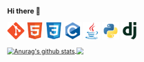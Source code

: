 ### Hi there 👋

<!--
**IsaacJSandovalC/IsaacJSandovalC** is a ✨ _special_ ✨ repository because its `README.md` (this file) appears on your GitHub profile.

Here are some ideas to get you started:

- 🔭 I’m currently working on ...
- 🌱 I’m currently learning ...
- 👯 I’m looking to collaborate on ...
- 🤔 I’m looking for help with ...
- 💬 Ask me about ...
- 📫 How to reach me: ...
- 😄 Pronouns: ...
- ⚡ Fun fact: ...
-->


<p aling="left">
    <img src="https://github.com/devicons/devicon/blob/master/icons/git/git-original.svg" title="GIT" alt="GIT" width="40" height="40"/> 
    <img src="https://github.com/devicons/devicon/blob/master/icons/html5/html5-original.svg" title="HTML" alt="HTML" width="40" height="40"/>
    <img src="https://github.com/devicons/devicon/blob/master/icons/css3/css3-original.svg" title="CSS" alt="CSS" width="40" height="40"/>
    <img src="https://github.com/devicons/devicon/blob/master/icons/c/c-original.svg" title="C" alt="C" width="40" height="40"/>  
    <img src="https://github.com/devicons/devicon/blob/master/icons/java/java-original.svg" title="Java" alt="Java" width="40" height="40"/>  
    <img src="https://github.com/devicons/devicon/blob/master/icons/python/python-original.svg" title="PYTHON" alt="PYTHON" width="40" height="40"/> 
    <img src="https://github.com/devicons/devicon/blob/master/icons/django/django-plain.svg" title="Django" alt="Django" width="40" height="40"/>
</p> 



<a href="https://github.com/IsaacJSandovalC">
    <img align="center" src="https://github-readme-stats.vercel.app/api?username=IsaacJSandovalC&show_icons=true&include_all_commits=true&theme=buefy&hide_border=true" alt="Anurag's github stats" />
</a> 
<a href="https://github.com/IsaacJSandovalC">
    <img align="center" src="https://github-readme-stats.vercel.app/api/top-langs/?username=IsaacJSandovalC&layout=compact&theme=buefy&hide_border=true" />
</a> 
